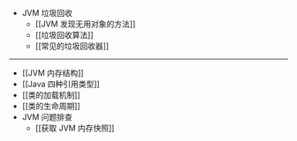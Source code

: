 - JVM 垃圾回收
	- [[JVM 发现无用对象的方法]]
	- [[垃圾回收算法]]
	- [[常见的垃圾回收器]]
- ---
- [[JVM 内存结构]]
- [[Java 四种引用类型]]
- [[类的加载机制]]
- [[类的生命周期]]
- JVM 问题排查
	- [[获取 JVM 内存快照]]